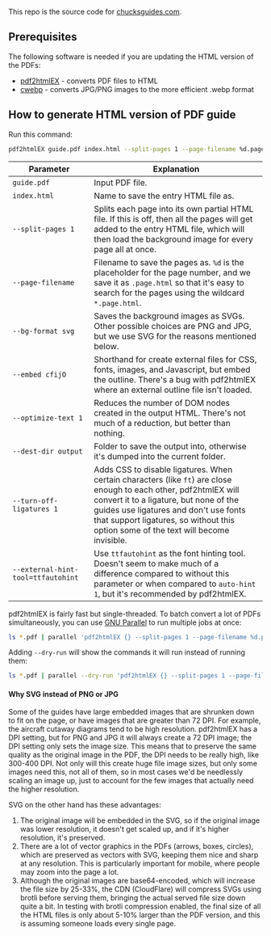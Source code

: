 This repo is the source code for [chucksguides.com](https://chucksguides.com).

## Prerequisites

The following software is needed if you are updating the HTML version of the PDFs:

- [pdf2htmlEX](https://github.com/coolwanglu/pdf2htmlEX) - converts PDF files to HTML
- [cwebp](https://developers.google.com/speed/webp/download) - converts JPG/PNG images to the more efficient .webp format

## How to generate HTML version of PDF guide

Run this command:

```bash
pdf2htmlEX guide.pdf index.html --split-pages 1 --page-filename %d.page.html --bg-format svg --embed cfijO --optimize-text 1 --dest-dir output --turn-off-ligatures 1 --external-hint-tool=ttfautohint
```

|Parameter|Explanation|
|-|-|
|`guide.pdf`|Input PDF file.|
|`index.html`|Name to save the entry HTML file as.|
|`--split-pages 1`|Splits each page into its own partial HTML file. If this is off, then all the pages will get added to the entry HTML file, which will then load the background image for every page all at once.|
|`--page-filename`|Filename to save the pages as. `%d` is the placeholder for the page number, and we save it as `.page.html` so that it's easy to search for the pages using the wildcard `*.page.html`.|
|`--bg-format svg`|Saves the background images as SVGs. Other possible choices are PNG and JPG, but we use SVG for the reasons mentioned below.|
|`--embed cfijO`|Shorthand for create external files for CSS, fonts, images, and Javascript, but embed the outline. There's a bug with pdf2htmlEX where an external outline file isn't loaded.|
|`--optimize-text 1`|Reduces the number of DOM nodes created in the output HTML. There's not much of a reduction, but better than nothing.|
|`--dest-dir output`|Folder to save the output into, otherwise it's dumped into the current folder.|
|`--turn-off-ligatures 1`|Adds CSS to disable ligatures. When certain characters (like `ft`) are close enough to each other, pdf2htmlEX will convert it to a ligature, but none of the guides use ligatures and don't use fonts that support ligatures, so without this option some of the text will become invisible.|
|`--external-hint-tool=ttfautohint`|Use `ttfautohint` as the font hinting tool. Doesn't seem to make much of a difference compared to without this parameter or when compared to `auto-hint 1`, but it's recommended by pdf2htmlEX.|

pdf2htmlEX is fairly fast but single-threaded. To batch convert a lot of PDFs simultaneously, you can use [GNU Parallel](https://www.gnu.org/software/parallel/) to run multiple jobs at once:

```bash
ls *.pdf | parallel 'pdf2htmlEX {} --split-pages 1 --page-filename %d.page.html index.html --bg-format svg --embed cfijO --optimize-text 1 --dest-dir {.} --turn-off-ligatures 1 --external-hint-tool=ttfautohint'
```

Adding `--dry-run` will show the commands it will run instead of running them:

```bash
ls *.pdf | parallel --dry-run 'pdf2htmlEX {} --split-pages 1 --page-filename %d.page.html index.html --bg-format svg --embed cfijO --optimize-text 1 --dest-dir {.} --turn-off-ligatures 1 --external-hint-tool=ttfautohint'
```

#### Why SVG instead of PNG or JPG

Some of the guides have large embedded images that are shrunken down to fit on the page, or have images that are greater than 72 DPI. For example, the aircraft cutaway diagrams tend to be high resolution. pdf2htmlEX has a DPI setting, but for PNG and JPG it will always create a 72 DPI image; the DPI setting only sets the image size. This means that to preserve the same quality as the original image in the PDF, the DPI needs to be really high, like 300-400 DPI. Not only will this create huge file image sizes, but only some images need this, not all of them, so in most cases we'd be needlessly scaling an image up, just to account for the few images that actually need the higher resolution.

SVG on the other hand has these advantages:

1. The original image will be embedded in the SVG, so if the original image was lower resolution, it doesn't get scaled up, and if it's higher resolution, it's preserved.
2. There are a lot of vector graphics in the PDFs (arrows, boxes, circles), which are preserved as vectors with SVG, keeping them nice and sharp at any resolution. This is particularly important for mobile, where people may zoom into the page a lot.
3. Although the original images are base64-encoded, which will increase the file size by 25-33%, the CDN (CloudFlare) will compress SVGs using brotli before serving them, bringing the actual served file size down quite a bit. In testing with brotli compression enabled, the final size of all the HTML files is only about 5-10% larger than the PDF version, and this is assuming someone loads every single page. 
